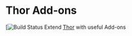 # Thor Add-ons

[![Build Status](https://travis-ci.org/eredi93/thor-addons.svg?branch=master)
Extend [Thor](https://github.com/erikhuda/thor) with useful Add-ons
